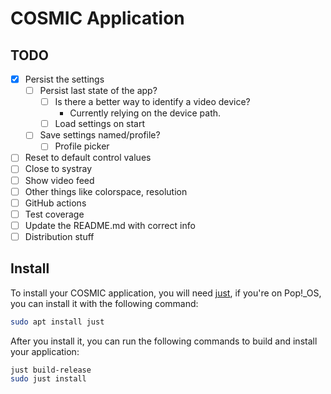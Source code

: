 # COSMIC Application

## TODO
- [x] Persist the settings
    - [ ] Persist last state of the app?
        - [ ] Is there a better way to identify a video device?
            - Currently relying on the device path.
        - [ ] Load settings on start
    - [ ] Save settings named/profile?
        - [ ] Profile picker
- [ ] Reset to default control values
- [ ] Close to systray
- [ ] Show video feed
- [ ] Other things like colorspace, resolution
- [ ] GitHub actions
- [ ] Test coverage
- [ ] Update the README.md with correct info
- [ ] Distribution stuff

## Install

To install your COSMIC application, you will need [just](https://github.com/casey/just), if you're on Pop!\_OS, you can install it with the following command:

```sh
sudo apt install just
```

After you install it, you can run the following commands to build and install your application:

```sh
just build-release
sudo just install
```
